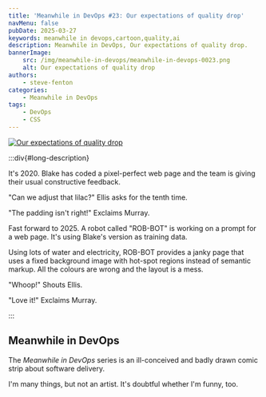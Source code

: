 ```yaml
---
title: 'Meanwhile in DevOps #23: Our expectations of quality drop'
navMenu: false
pubDate: 2025-03-27
keywords: meanwhile in devops,cartoon,quality,ai
description: Meanwhile in DevOps, Our expectations of quality drop.
bannerImage:
    src: /img/meanwhile-in-devops/meanwhile-in-devops-0023.png
    alt: Our expectations of quality drop
authors:
    - steve-fenton
categories:
    - Meanwhile in DevOps
tags:
    - DevOps
    - CSS
---
```


<a href="#long-description">
<img src="/img/meanwhile-in-devops/meanwhile-in-devops-0023.png" alt="Our expectations of quality drop" />
</a>

:::div{#long-description}

It's 2020. Blake has coded a pixel-perfect web page and the team is giving their usual constructive feedback.

"Can we adjust that lilac?" Ellis asks for the tenth time.

"The padding isn't right!" Exclaims Murray.

Fast forward to 2025. A robot called "ROB-BOT" is working on a prompt for a web page. It's using Blake's version as training data.

Using lots of water and electricity, ROB-BOT provides a janky page that uses a fixed background image with hot-spot regions instead of semantic markup. All the colours are wrong and the layout is a mess.

"Whoop!" Shouts Ellis.

"Love it!" Exclaims Murray.

:::

## Meanwhile in DevOps

The *Meanwhile in DevOps* series is an ill-conceived and badly drawn comic strip about software delivery.

I'm many things, but not an artist. It's doubtful whether I'm funny, too.
